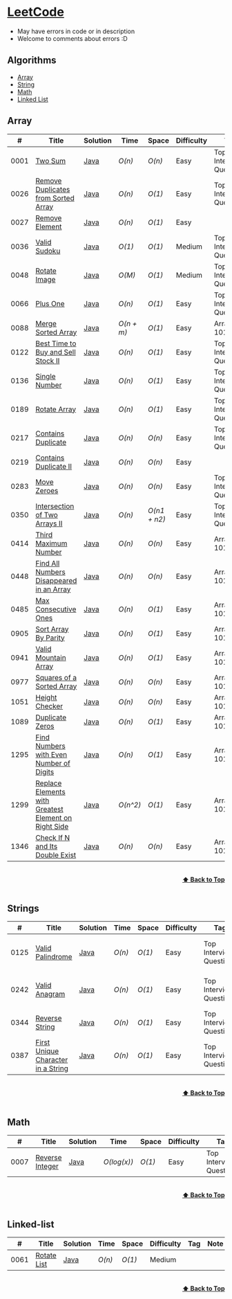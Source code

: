 # [LeetCode](https://leetcode.com/problemset/all/)
* May have errors in code or in description
* Welcome to comments about errors :D

## Algorithms
* [Array](https://github.com/MrP29/LeetCode/tree/main/Array)
* [String](https://github.com/MrP29/LeetCode/tree/main/String)
* [Math](https://github.com/MrP29/LeetCode/tree/main/Math)
* [Linked List](https://github.com/MrP29/LeetCode/tree/main/Linked-list)

## Array
|  #  | Title           |  Solution       |  Time           | Space           | Difficulty    | Tag          | Note| 
|-----|---------------- | --------------- | --------------- | --------------- | ------------- |--------------|-----|
0001 | [Two Sum](https://leetcode.com/problems/two-sum/)| [Java](./Array/Java/1_Two_Sum.java) | _O(n)_ | _O(n)_ | Easy | Top Interview Questions | Hash Table
0026 | [Remove Duplicates from Sorted Array](https://leetcode.com/problems/remove-duplicates-from-sorted-array/)| [Java](./Array/Java/26_Remove_Duplicates_from_Sorted_Array.java) | _O(n)_ | _O(1)_ | Easy | Top Interview Questions | Two Pointer
0027 | [Remove Element](https://leetcode.com/problems/remove-element/)| [Java](./Array/Java/27_Remove_Element.java) | _O(n)_ | _O(1)_ | Easy || Two Pointer
0036 | [Valid Sudoku](https://leetcode.com/problems/valid-sudoku/)| [Java](./Array/Java/26_Remove_Duplicates_from_Sorted_Array.java) | _O(1)_ | _O(1)_ | Medium | Top Interview Questions | Hash Table
0048 | [Rotate Image](https://leetcode.com/problems/rotate-image/)| [Java](./Array/Java/48_Rotate_Image.java) | _O(M)_ | _O(1)_         | Medium | Top Interview Questions | Iteration, Matrix
0066 | [Plus One](https://leetcode.com/problems/plus-one/)| [Java](./Array/Java/66_Plus_One.java) | _O(n)_ | _O(1)_ | Easy | Top Interview Questions | Iteration
0088 | [Merge Sorted Array](https://leetcode.com/problems/merge-sorted-array/)| [Java](./Array/Java/88_Merge_Sorted_Array.java) | _O(n + m)_ | _O(1)_ | Easy | Arrays 101 | Three Pointer
0122 | [Best Time to Buy and Sell Stock II](https://leetcode.com/problems/best-time-to-buy-and-sell-stock-ii/)| [Java](./Array/Java/122_Best_Time_to_Buy_and_Sell_Stock_II.java) | _O(n)_ | _O(1)_ | Easy | Top Interview Questions | Simple One Pass
0136 | [Single Number](https://leetcode.com/problems/single-number/)| [Java](./Array/Java/136_Single_Number.java) | _O(n)_ | _O(1)_ | Easy | Top Interview Questions | Bit Manipulation
0189 | [Rotate Array](https://leetcode.com/problems/rotate-array/)| [Java](./Array/Java/189_Rotate_Array.java) | _O(n)_ | _O(1)_ | Easy | Top Interview Questions | Reverse Array
0217 | [Contains Duplicate](https://leetcode.com/problems/contains-duplicate/)| [Java](./Array/Java/217_Contains_Duplicate.java) | _O(n)_ | _O(n)_ | Easy | Top Interview Questions | Hash Table
0219 | [Contains Duplicate II](https://leetcode.com/problems/contains-duplicate-ii/)| [Java](./Array/Java/219_Contains_Duplicate_II.java) | _O(n)_ | _O(n)_ | Easy || Hash Table
0283 | [Move Zeroes](https://leetcode.com/problems/move-zeroes/)| [Java](./Array/Java/283_Move_Zeroes.java) | _O(n)_ | _O(n)_ | Easy | Top Interview Questions | Two Pointer
0350 | [Intersection of Two Arrays II](https://leetcode.com/problems/intersection-of-two-arrays-ii/)| [Java](./Array/Java/350_Intersection_of_Two_Arrays_II.java) | _O(n)_ | _O(n1 + n2)_ | Easy | Top Interview Questions | Hash Table
0414 | [Third Maximum Number](https://leetcode.com/problems/third-maximum-number/)| [Java](./Array/Java/414_Third_Maximum_Number.java) | _O(n)_ | _O(n)_ | Easy | Arrays 101 | Hash Table, Tree
0448 | [Find All Numbers Disappeared in an Array](https://leetcode.com/problems/find-all-numbers-disappeared-in-an-array/)| [Java](./Array/Java/448_Find_All_Numbers_Disappeared_in_an_Array.java) | _O(n)_ | _O(n)_ | Easy | Arrays 101 | Array, Hash Table
0485 | [Max Consecutive Ones](https://leetcode.com/problems/max-consecutive-ones/)| [Java](./Array/Java/485_Max_Consecutive_Ones.java) | _O(n)_ | _O(1)_ | Easy | Arrays 101 | 
0905 | [Sort Array By Parity](https://leetcode.com/problems/sort-array-by-parity/)| [Java](./Array/Java/905_Sort_Array_By_Parity.java) | _O(n)_ | _O(1)_ | Easy | Arrays 101 | Sort
0941 | [Valid Mountain Array](https://leetcode.com/problems/valid-mountain-array/)| [Java](./Array/Java/941_Valid_Mountain_Array.java) | _O(n)_ | _O(1)_ | Easy | Arrays 101 | 
0977 | [Squares of a Sorted Array](https://leetcode.com/problems/squares-of-a-sorted-array/)| [Java](./Array/Java/977_Squares_of_a_Sorted_Array.java) | _O(n)_ | _O(n)_ | Easy | Arrays 101 | Two Pointer
1051 | [Height Checker](https://leetcode.com/problems/height-checker/)| [Java](./Array/Java/1051_Height_Checker.java) | _O(n)_ | _O(n)_ | Easy | Arrays 101 | Array, Sort
1089 | [Duplicate Zeros](https://leetcode.com/problems/duplicate-zeros/)| [Java](./Array/Java/1089_Duplicate_Zeros.java) | _O(n)_ | _O(1)_ | Easy | Arrays 101 | 
1295 | [Find Numbers with Even Number of Digits](https://leetcode.com/problems/find-numbers-with-even-number-of-digits/)| [Java](./Array/Java/1295_Find_Numbers_with_Even_Number_of_Digits.java) | _O(n)_ | _O(1)_ | Easy | Arrays 101 | 
1299 | [Replace Elements with Greatest Element on Right Side](https://leetcode.com/problems/replace-elements-with-greatest-element-on-right-side/)| [Java](./Array/Java/1295_Find_Numbers_with_Even_Number_of_Digits.java) | _O(n^2)_ | _O(1)_ | Easy | Arrays 101 | 
1346 | [Check If N and Its Double Exist](https://leetcode.com/problems/check-if-n-and-its-double-exist/)| [Java](./Array/Java/1346_Check_If_N_and_Its_Double_Exist.java) | _O(n)_ | _O(n)_ | Easy | Arrays 101 | Hash Table

<br/>
<div align="right">
    <b><a href="#algorithms">⬆️ Back to Top</a></b>
</div>
<br/>

## Strings
|  #  | Title           |  Solution       |  Time           | Space           | Difficulty    | Tag          | Note| 
|-----|---------------- | --------------- | --------------- | --------------- | ------------- |--------------|-----|
0125 | [Valid Palindrome](https://leetcode.com/problems/valid-palindrome/)| [Java](./String/Java/125_Valid_Palindrome.java) | _O(n)_ | _O(1)_ | Easy | Top Interview Questions | Two Pointer, Reverse String
0242 | [Valid Anagram](https://leetcode.com/problems/valid-anagram/)| [Java](./String/Java/242_Valid_Anagram.java) | _O(n)_ | _O(1)_ | Easy | Top Interview Questions | Array, Sort, Hash Table
0344 | [Reverse String](https://leetcode.com/problems/reverse-string/)| [Java](./String/Java/344_Reverse_String.java) | _O(n)_ | _O(1)_ | Easy | Top Interview Questions | Two Pointer, Iteration
0387 | [First Unique Character in a String](https://leetcode.com/problems/first-unique-character-in-a-string/)| [Java](./String/Java/387_First_Unique_Character_in_a_String.java) | _O(n)_ | _O(1)_ | Easy | Top Interview Questions | Array, Hash Table

<br/>
<div align="right">
    <b><a href="#algorithms">⬆️ Back to Top</a></b>
</div>
<br/>

## Math
|  #  | Title           |  Solution       |  Time           | Space           | Difficulty    | Tag          | Note| 
|-----|---------------- | --------------- | --------------- | --------------- | ------------- |--------------|-----|
0007 | [Reverse Integer](https://leetcode.com/problems/reverse-integer/)| [Java](./Math/Java/7_Reverse_Integer.java) | _O(log(x))_ | _O(1)_ | Easy | Top Interview Questions | 

<br/>
<div align="right">
    <b><a href="#algorithms">⬆️ Back to Top</a></b>
</div>
<br/>

## Linked-list
|  #  | Title           |  Solution       |  Time           | Space           | Difficulty    | Tag          | Note| 
|-----|---------------- | --------------- | --------------- | --------------- | ------------- |--------------|-----|
0061 | [Rotate List](https://leetcode.com/problems/rotate-list/)| [Java](./Linked-list/Java/61_Rotate_List.java) | _O(n)_       | _O(1)_         | Medium           || 

<br/>
<div align="right">
    <b><a href="#algorithms">⬆️ Back to Top</a></b>
</div>
<br/>